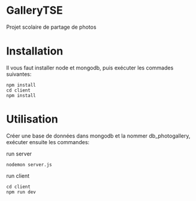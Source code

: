 # GalleryTSE
Projet scolaire de partage de photos

# Installation

Il vous faut installer node et mongodb, puis exécuter les commades suivantes:
```
npm install
cd client
npm install
```

# Utilisation

Créer une base de données dans mongodb et la nommer db_photogallery, exécuter ensuite les commandes:

run server
```
nodemon server.js
```
run client
```
cd client
npm run dev
```
